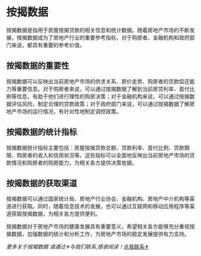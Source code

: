 # 按揭数据

按揭数据是指用于房屋按揭贷款的相关信息和统计数据。随着房地产市场的不断发展，按揭数据成为了房地产行业的重要参考指标，对于购房者、金融机构和政府部门来说，都具有重要的参考价值。

## 按揭数据的重要性

按揭数据可以反映出当前房地产市场的供求关系、房价走势、购房者的贷款偿还能力等重要信息。对于购房者来说，可以通过按揭数据了解到当前房贷利率、首付比例等信息，有助于他们进行理性的购房决策；对于金融机构来说，可以通过按揭数据评估风险，制定合理的贷款政策；对于政府部门来说，可以通过按揭数据了解房地产市场的运行情况，有针对性地制定调控政策。

## 按揭数据的统计指标

按揭数据统计指标主要包括：房屋按揭贷款总额、贷款利率、首付比例、贷款期限、购房者的收入和信用状况等。这些指标可以全面地反映出当前房地产市场的贷款情况和购房者的购房能力，为相关各方提供决策依据。

## 按揭数据的获取渠道

按揭数据可以通过国家统计局、房地产行业协会、金融机构、房地产中介机构等渠道进行获取。同时，随着信息技术的发展，也可以通过互联网和移动应用程序等渠道获取按揭数据，为相关各方提供便利。

按揭数据对于房地产市场的健康发展具有重要意义，希望相关各方能够充分重视按揭数据，加强数据的统计和分析工作，为房地产市场的稳定发展提供有力支持。

*更多关于按揭数据 请通过✈与我们联系,感谢阅读！*[点我联系✈](https://en.k02.cc)